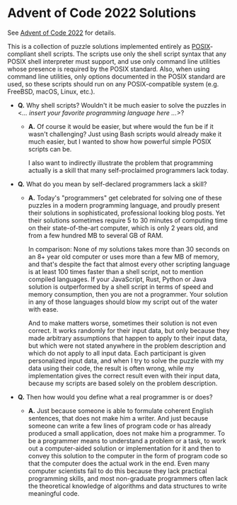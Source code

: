 # Advent of Code 2022 Solutions

See [Advent of Code 2022](https://https://adventofcode.com/2022/) for details.

This is a collection of puzzle solutions implemented entirely as [POSIX](https://pubs.opengroup.org/onlinepubs/9699919799)-compliant shell scripts. The scripts use only the shell script syntax that any POSIX shell interpreter must support, and use only command line utilities whose presence is required by the POSIX standard. Also, when using command line utilities, only options documented in the POSIX standard are used, so these scripts should run on any POSIX-compatible system (e.g. FreeBSD, macOS, Linux, etc.).


- **Q.** Why shell scripts? Wouldn't it be much easier to solve the puzzles in \
\<*... insert your favorite programming language here ...*\>?

  - **A.** Of course it would be easier, but where would the fun be if it wasn't challenging? Just using Bash scripts would already make it much easier, but I wanted to show how powerful simple POSIX scripts can be.

    I also want to indirectly illustrate the problem that programming actually is a skill that many self-proclaimed programmers lack today.

- **Q.** What do you mean by self-declared programmers lack a skill?

  - **A.** Today's "programmers" get celebrated for solving one of these puzzles in a modern programming language, and proudly present their solutions in sophisticated, professional looking blog posts. Yet their solutions sometimes require 5 to 30 minutes of computing time on their state-of-the-art computer, which is only 2 years old, and from a few hundred MB to several GB of RAM.

    In comparison: None of my solutions takes more than 30 seconds on an 8+ year old computer or uses more than a few MB of memory, and that's despite the fact that almost every other scripting language is at least 100 times faster than a shell script, not to mention compiled languages. If your JavaScript, Rust, Python or Java solution is outperformed by a shell script in terms of speed and memory consumption, then you are not a programmer. Your solution in any of those languages should blow my script out of the water with ease.

    And to make matters worse, sometimes their solution is not even correct. It works randomly for their input data, but only because they made arbitrary assumptions that happen to apply to their input data, but which were not stated anywhere in the problem description and which do not apply to all input data. Each participant is given personalized input data, and when I try to solve the puzzle with my data using their code, the result is often wrong, while my implementation gives the correct result even with their input data, because my scripts are based solely on the problem description.

- **Q.** Then how would you define what a real programmer is or does?

  - **A.** Just because someone is able to formulate coherent English sentences, that does not make him a writer. And just because someone can write a few lines of program code or has already produced a small application, does not make him a programmer. To be a programmer means to understand a problem or a task, to work out a computer-aided solution or implementation for it and then to convey this solution to the computer in the form of program code so that the computer does the actual work in the end. Even many computer scientists fail to do this because they lack practical programming skills, and most non-graduate programmers often lack the theoretical knowledge of algorithms and data structures to write meaningful code.